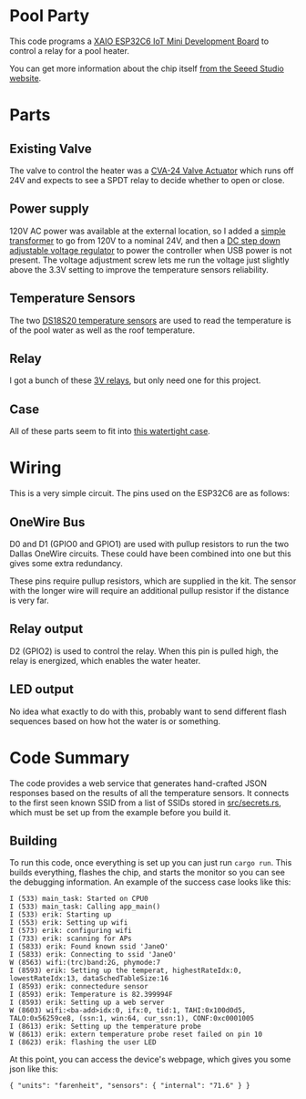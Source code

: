# Pool Party

This code programs a
[XAIO ESP32C6 IoT Mini Development Board](https://www.amazon.com/dp/B0DDQ4WBKJ)
to control a relay for a pool heater.

You can get more information about the chip itself
[from the Seeed Studio website](https://wiki.seeedstudio.com/xiao_esp32c6_getting_started/).

# Parts

## Existing Valve

The valve to control the heater was a
[CVA-24 Valve Actuator](https://www.amazon.com/Yoursme-Actuator-Compatible-Replacement-Rotation/dp/B0D83HH9ZF)
which runs off 24V and expects to see a SPDT relay to decide whether to open or close.

## Power supply

120V AC power was available at the external location, so I added a
[simple transformer](https://www.amazon.com/dp/B0DRHPQ26G) to
go from 120V to a nominal 24V, and then a
[DC step down adjustable voltage regulator](https://www.amazon.com/gp/product/B0BB8YWBHX)
to power the controller when USB power is not present. The voltage adjustment
screw lets me run the voltage just slightly above the 3.3V setting to improve
the temperature sensors reliability.

## Temperature Sensors

The two [DS18S20 temperature sensors](https://www.amazon.com/dp/B0BPFYQT8C)
are used to read the temperature is of the pool water as well
as the roof temperature.

## Relay

I got a bunch of these
[3V relays](https://www.amazon.com/gp/product/B08W3XDNGK),
but only need one for this project.

## Case

All of these parts seem to fit into
[this watertight case](https://www.amazon.com/gp/product/B0B87V7QTH).

# Wiring

This is a very simple circuit. The pins used on the ESP32C6 are as
follows:

## OneWire Bus

D0 and D1 (GPIO0 and GPIO1) are used with pullup resistors to run the two
Dallas OneWire circuits. These could have been combined into one but this
gives some extra redundancy.

These pins require pullup resistors, which are supplied in the kit. The
sensor with the longer wire will require an additional pullup resistor if
the distance is very far.

## Relay output

D2 (GPIO2) is used to control the relay. When this pin is pulled high, the
relay is energized, which enables the water heater.

## LED output

No idea what exactly to do with this, probably want to send different flash
sequences based on how hot the water is or something.

# Code Summary

The code provides a web service that generates hand-crafted JSON responses
based on the results of all the temperature sensors. It connects to the
first seen known SSID from a list of SSIDs stored in
[src/secrets.rs](src/secrets.rs.example), which must be set up from the
example before you build it.

## Building

To run this code, once everything is set up you can just run `cargo run`.
This builds everything, flashes the chip, and starts the monitor so you
can see the debugging information. An example of the success case looks
like this:

```
I (533) main_task: Started on CPU0
I (533) main_task: Calling app_main()
I (533) erik: Starting up
I (553) erik: Setting up wifi
I (573) erik: configuring wifi
I (733) erik: scanning for APs
I (5833) erik: Found known ssid 'JaneO'
I (5833) erik: Connecting to ssid 'JaneO'
W (8563) wifi:(trc)band:2G, phymode:7
I (8593) erik: Setting up the temperat, highestRateIdx:0, lowestRateIdx:13, dataSchedTableSize:16
I (8593) erik: connectedure sensor
I (8593) erik: Temperature is 82.399994F
I (8593) erik: Setting up a web server
W (8603) wifi:<ba-add>idx:0, ifx:0, tid:1, TAHI:0x100d0d5, TALO:0x56259ce8, (ssn:1, win:64, cur_ssn:1), CONF:0xc0001005
I (8613) erik: Setting up the temperature probe
W (8613) erik: extern temperature probe reset failed on pin 10
I (8623) erik: flashing the user LED
```

At this point, you can access the device's webpage, which gives you
some json like this:

```
{ "units": "farenheit", "sensors": { "internal": "71.6" } }
```
